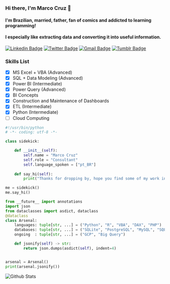 ### Hi there, I'm Marco Cruz 👋
#### I'm Brazilian, married, father, fan of comics and addicted to learning programming!
#### I especially like extracting data and converting it into useful information.

[![Linkedin Badge](https://img.shields.io/badge/-marcoacf-blue?style=flat&logo=Linkedin&logoColor=white&link=https://www.linkedin.com/in/marcoacf/)](https://www.linkedin.com/in/marcoacf/)
[![Twitter Badge](https://img.shields.io/badge/-@marcoacf-1ca0f1?style=flat&labelColor=1ca0f1&logo=twitter&logoColor=white&link=https://twitter.com/marcoacf)](https://twitter.com/marcoacf)
[![Gmail Badge](https://img.shields.io/badge/-marcoacf-c14438?style=flat&logo=Gmail&logoColor=white&link=mailto:marcoacf@gmail.com)](mailto:marcoacf@gmail.com)
[![Tumblr Badge](https://img.shields.io/badge/marcoacf-blueviolet?style=flat&logo=Tumblr&logoColor=white&link=https://marcoacf.tumblr.com)](https://marcoacf.tumblr.com)

### Skills List
- [x] MS Excel + VBA (Advanced)
- [x] SQL + Data Modeling (Advanced)
- [x] Power BI (Intermediate)
- [x] Power Query (Advanced)
- [x] BI Concepts
- [x] Construction and Maintenance of Dashboards
- [x] ETL (Intermediate)
- [x] Python (Intermediate)
- [ ] Cloud Computing

```python
#!/usr/bin/python
# -*- coding: utf-8 -*-

class sidekick:

    def __init__(self):
        self.name = "Marco Cruz"
        self.role = "Consultant"
        self.language_spoken = ["pt_BR"]
        
    def say_hi(self):
        print("Thanks for dropping by, hope you find some of my work interesting.")

me = sidekick()
me.say_hi()

from __future__ import annotations
import json
from dataclasses import asdict, dataclass
@dataclass
class Arsenal:
    languages: tuple[str, ...] = ("Python", "R", "VBA", "DAX", "PHP")
    databases: tuple[str, ...] = ("SQLite", "PostgreSQL", "MySQL", "SQL Server", "Oracle")
    ongoing  : tuple[str, ...] = ("GCP", "Big Query")

    def jsonify(self) -> str:
        return json.dumps(asdict(self), indent=4)


arsenal = Arsenal()
print(arsenal.jsonify())
```
![Github Stats](https://github-readme-stats.vercel.app/api?username=marcoacf&theme=react&show_icons=true)

<!--
**marcoacf/marcoacf** is a ✨ _special_ ✨ repository because its `README.md` (this file) appears on your GitHub profile.

[<img src="" width="400">]
| . | . |
| ----------- | ----------- |
|<img src="https://i.pinimg.com/564x/6a/25/ff/6a25ff0e2c8d33e6ede55cb939774ce2.jpg" width="400">|<img src="https://i.pinimg.com/564x/8b/ee/af/8beeafe15422ea45639a5565f69576bd.jpg" width="400">|
|<img src="https://www.codeitbro.com/wp-content/uploads/2020/07/python-meme-1-replace-for-loop-with-numpy-function.jpg" width="400">|<img src="https://www.codeitbro.com/wp-content/uploads/2020/07/python-meme-14-only-programmers-will-understand.jpg" width="400">|

![Github Stats](https://github-readme-stats.vercel.app/api?username=marcoacf&bg_color=00,e96443,904e95&title_color=fff&text_color=fff)

## Latest tweet
(https://twitter.com/marcoacf/status/1323822384487534592)
